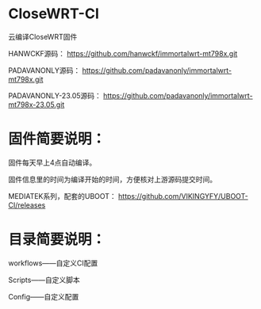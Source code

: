 # CloseWRT-CI
云编译CloseWRT固件

HANWCKF源码：
https://github.com/hanwckf/immortalwrt-mt798x.git

PADAVANONLY源码：
https://github.com/padavanonly/immortalwrt-mt798x.git

PADAVANONLY-23.05源码：
https://github.com/padavanonly/immortalwrt-mt798x-23.05.git

# 固件简要说明：

固件每天早上4点自动编译。

固件信息里的时间为编译开始的时间，方便核对上游源码提交时间。

MEDIATEK系列，配套的UBOOT：
https://github.com/VIKINGYFY/UBOOT-CI/releases

# 目录简要说明：

workflows——自定义CI配置

Scripts——自定义脚本

Config——自定义配置
